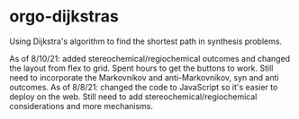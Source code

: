 # orgo-dijkstras
Using Dijkstra's algorithm to find the shortest path in synthesis problems.

As of 8/10/21: added stereochemical/regiochemical outcomes and changed the layout from flex to grid. Spent hours to get the buttons to work. Still need to incorporate the Markovnikov and anti-Markovnikov, syn and anti outcomes.
As of 8/8/21: changed the code to JavaScript so it's easier to deploy on the web. Still need to add stereochemical/regiochemical considerations and more mechanisms.
